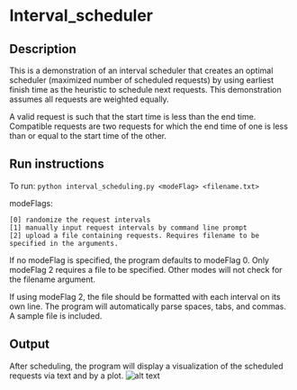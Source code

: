 # Interval_scheduler

## Description
This is a demonstration of an interval scheduler that creates an optimal scheduler (maximized number of scheduled requests)  by using earliest finish time as the heuristic to schedule next requests. This demonstration assumes all requests are weighted equally.

A valid request is such that the start time is less than the end time. Compatible requests are two requests for which the end time of one is less than or equal to the start time of the other.

## Run instructions
To run:
```python interval_scheduling.py <modeFlag> <filename.txt>```

modeFlags:
  ```
  [0] randomize the request intervals
  [1] manually input request intervals by command line prompt 
  [2] upload a file containing requests. Requires filename to be specified in the arguments.
  ```
If no modeFlag is specified, the program defaults to modeFlag 0.
Only modeFlag 2 requires a file to be specified. Other modes will not check for the filename argument.

If using modeFlag 2, the file should be formatted with each interval on its own line. The program will automatically parse spaces, tabs, and commas. A sample file is included.

## Output
After scheduling, the program will display a visualization of the scheduled requests via text and by a plot.
![alt text](sample_files/sample_plot.png)
